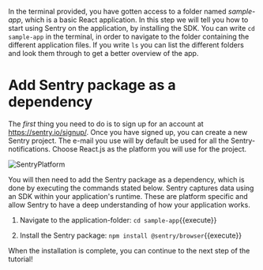 In the terminal provided, you have gotten access to a folder named *sample-app*, which is a basic React application. In this step we will tell you how to start using Sentry on the application, by installing the SDK. You can write `cd sample-app` in the terminal, in order to navigate to the folder containing the different application files. If you write `ls` you can list the different folders and look them through to get a better overview of the app.

# Add Sentry package as a dependency

The *first* thing you need to do is to sign up for an account at https://sentry.io/signup/. Once you have signed up, you can create a new Sentry project. The e-mail you use will by default be used for all the Sentry-notifications. Choose React.js as the platform you will use for the project. 

![SentryPlatform](https://imgur.com/MQ18uY3)

You will then need to add the Sentry package as a dependency, which is done by executing the commands stated below. Sentry captures data using an SDK within your application's runtime. These are platform specific and allow Sentry to have a deep understanding of how your application works. 

1. Navigate to the application-folder: `cd sample-app`{{execute}} 

2. Install the Sentry package: `npm install @sentry/browser`{{execute}}

When the installation is complete, you can continue to the next step of the tutorial!
